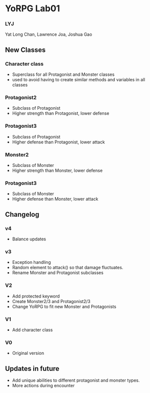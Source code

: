 # YoRPG Lab01
### LYJ
Yat Long Chan, Lawrence Joa, Joshua Gao

## New Classes
### Character class
* Superclass for all Protagonist and Monster classes
* used to avoid having to create similar methods and variables in all classes

### Protagonist2
* Subclass of Protagonist
* Higher strength than Protagonist, lower defense

### Protagonist3
* Subclass of Protagonist
* Higher defense than Protagonist, lower attack

### Monster2
* Subclass of Monster
* Higher strength than Monster, lower defense

### Protagonist3
* Subclass of Monster
* Higher defense than Monster, lower attack

## Changelog

### v4
* Balance updates

### v3
* Exception handling
* Random element to attack() so that damage fluctuates.
* Rename Monster and Protagonist subclasses

### V2
* Add protected keyword
* Create Monster2/3 and Protagonist2/3
* Change YoRPG to fit new Monster and Protagonists

### V1
* Add character class

### V0
* Original version

## Updates in future
* Add unique abilities to different protagonist and monster types.
* More actions during encounter
